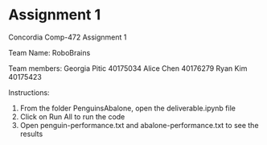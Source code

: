 # Assignment 1

Concordia Comp-472 Assignment 1

Team Name: RoboBrains

Team members:
Georgia Pitic 40175034
Alice Chen 40176279
Ryan Kim 40175423

Instructions:
1. From the folder PenguinsAbalone, open the deliverable.ipynb file
2. Click on Run All to run the code
3. Open penguin-performance.txt and abalone-performance.txt to see the results
